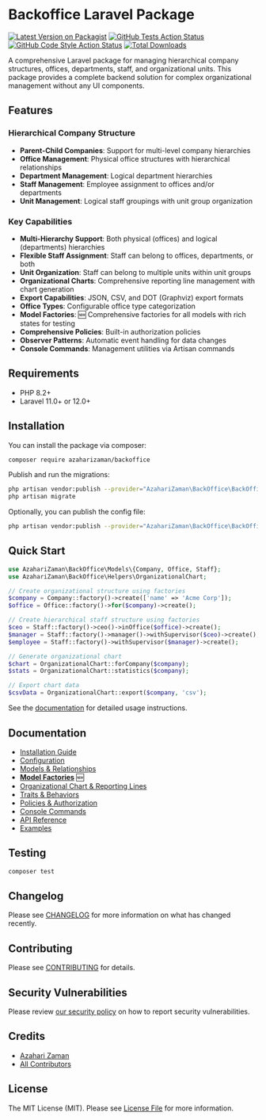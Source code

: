 # Backoffice Laravel Package

[![Latest Version on Packagist](https://img.shields.io/packagist/v/azaharizaman/laravel-backoffice.svg?style=flat-square)](https://packagist.org/packages/azaharizaman/laravel-backoffice)
[![GitHub Tests Action Status](https://github.com/azaharizaman/laravel-backoffice/actions/workflows/test.yaml/badge.svg?branch=main)](https://github.com/azaharizaman/laravel-backoffice/actions)
[![GitHub Code Style Action Status](https://img.shields.io/github/workflow/status/azaharizaman/laravel-backoffice/Check%20&%20fix%20styling?label=code%20style)](https://github.com/azaharizaman/laravel-backoffice/actions?query=workflow%3A"Check+%26+fix+styling"+branch%3Amain)
[![Total Downloads](https://img.shields.io/packagist/dt/azaharizaman/laravel-backoffice.svg?style=flat-square)](https://packagist.org/packages/azaharizaman/laravel-backoffice)

A comprehensive Laravel package for managing hierarchical company structures, offices, departments, staff, and organizational units. This package provides a complete backend solution for complex organizational management without any UI components.

## Features

### Hierarchical Company Structure
- **Parent-Child Companies**: Support for multi-level company hierarchies
- **Office Management**: Physical office structures with hierarchical relationships
- **Department Management**: Logical department hierarchies
- **Staff Management**: Employee assignment to offices and/or departments
- **Unit Management**: Logical staff groupings with unit group organization

### Key Capabilities
- **Multi-Hierarchy Support**: Both physical (offices) and logical (departments) hierarchies
- **Flexible Staff Assignment**: Staff can belong to offices, departments, or both
- **Unit Organization**: Staff can belong to multiple units within unit groups
- **Organizational Charts**: Comprehensive reporting line management with chart generation
- **Export Capabilities**: JSON, CSV, and DOT (Graphviz) export formats
- **Office Types**: Configurable office type categorization
- **Model Factories**: 🆕 Comprehensive factories for all models with rich states for testing
- **Comprehensive Policies**: Built-in authorization policies
- **Observer Patterns**: Automatic event handling for data changes
- **Console Commands**: Management utilities via Artisan commands

## Requirements

- PHP 8.2+
- Laravel 11.0+ or 12.0+

## Installation

You can install the package via composer:

```bash
composer require azaharizaman/backoffice
```

Publish and run the migrations:

```bash
php artisan vendor:publish --provider="AzahariZaman\BackOffice\BackOfficeServiceProvider" --tag="backoffice-migrations"
php artisan migrate
```

Optionally, you can publish the config file:

```bash
php artisan vendor:publish --provider="AzahariZaman\BackOffice\BackOfficeServiceProvider" --tag="backoffice-config"
```

## Quick Start

```php
use AzahariZaman\BackOffice\Models\{Company, Office, Staff};
use AzahariZaman\BackOffice\Helpers\OrganizationalChart;

// Create organizational structure using factories
$company = Company::factory()->create(['name' => 'Acme Corp']);
$office = Office::factory()->for($company)->create();

// Create hierarchical staff structure using factories
$ceo = Staff::factory()->ceo()->inOffice($office)->create();
$manager = Staff::factory()->manager()->withSupervisor($ceo)->create();
$employee = Staff::factory()->withSupervisor($manager)->create();

// Generate organizational chart
$chart = OrganizationalChart::forCompany($company);
$stats = OrganizationalChart::statistics($company);

// Export chart data
$csvData = OrganizationalChart::export($company, 'csv');
```

See the [documentation](docs/README.md) for detailed usage instructions.

## Documentation

- [Installation Guide](docs/installation.md)
- [Configuration](docs/configuration.md)
- [Models & Relationships](docs/models.md)
- **[Model Factories](docs/factories.md)** 🆕
- [Organizational Chart & Reporting Lines](docs/organizational-chart.md)
- [Traits & Behaviors](docs/traits.md)
- [Policies & Authorization](docs/policies.md)
- [Console Commands](docs/commands.md)
- [API Reference](docs/api.md)
- [Examples](docs/examples.md)

## Testing

```bash
composer test
```

## Changelog

Please see [CHANGELOG](CHANGELOG.md) for more information on what has changed recently.

## Contributing

Please see [CONTRIBUTING](CONTRIBUTING.md) for details.

## Security Vulnerabilities

Please review [our security policy](../../security/policy) on how to report security vulnerabilities.

## Credits

- [Azahari Zaman](https://github.com/azaharizaman)
- [All Contributors](../../contributors)

## License

The MIT License (MIT). Please see [License File](LICENSE.md) for more information.
